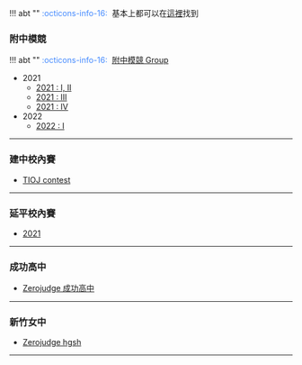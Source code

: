 !!! abt ""
	<font color="#448aff">:octicons-info-16:</font>&nbsp;&nbsp;基本上都可以在[這裡](https://sorahisa-rank.github.io/#%E6%A0%A1%E5%85%A7%E8%B3%BD)找到

### 附中模競

!!! abt ""
	<font color="#448aff">:octicons-info-16:</font>&nbsp;&nbsp;[附中模競 Group](https://codeforces.com/group/3Xn3T5DO0a/contests)

- 2021
	- [2021 : I, II](https://hackmd.io/@wiwiho/Hy30AHfft) 
	- [2021 : III](https://codeforces.com/gym/375522)     
	- [2021 : IV](https://hackmd.io/@wiwiho/rkYdCnZKc)   
- 2022 
	- [2022 : I](https://codeforces.com/gym/40869)   

---

### 建中校內賽
- [TIOJ contest](https://tioj.ck.tp.edu.tw/contests)

---

### 延平校內賽

- [2021](https://drive.google.com/file/d/1jpp-DdgP9HLu_KDoQO1_yBMnTum8Qjb-/view)

---

### 成功高中

- [Zerojudge 成功高中](https://zerojudge.tw/Problems?tag=成功高中)

---

### 新竹女中

-  [Zerojudge hgsh](https://zerojudge.tw/Problems?tag=hgsh)

---

